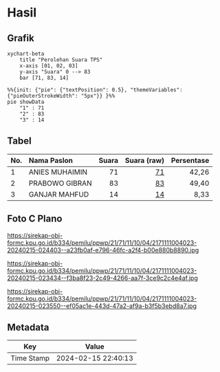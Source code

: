# Hasil

## Grafik

```mermaid
xychart-beta
    title "Perolehan Suara TPS"
    x-axis [01, 02, 03]
    y-axis "Suara" 0 --> 83
    bar [71, 83, 14]
```

```mermaid
%%{init: {"pie": {"textPosition": 0.5}, "themeVariables": {"pieOuterStrokeWidth": "5px"}} }%%
pie showData
    "1" : 71
    "2" : 83
    "3" : 14
```

## Tabel

| No. | Nama Paslon    | Suara | Suara (raw) | Persentase |
|:--- |:-------------- | -----:| -----------:| ----------:|
| 1   | ANIES MUHAIMIN | 71    | [71][p-1]   | 42,26      |
| 2   | PRABOWO GIBRAN | 83    | [83][p-2]   | 49,40      |
| 3   | GANJAR MAHFUD  | 14    | [14][p-3]   | 8,33       |


[p-1]: https://github.com/gigit-pemilu/pemilu-2024-21-kepulauan-riau/blob/main/pilpres/hitung-suara/sub/21-kepulauan-riau/sub/71-kota-batam/sub/11-sagulung/sub/1004-sagulung-kota/sub/023-tps/sub/paslon-1.txt
[p-2]: https://github.com/gigit-pemilu/pemilu-2024-21-kepulauan-riau/blob/main/pilpres/hitung-suara/sub/21-kepulauan-riau/sub/71-kota-batam/sub/11-sagulung/sub/1004-sagulung-kota/sub/023-tps/sub/paslon-2.txt
[p-3]: https://github.com/gigit-pemilu/pemilu-2024-21-kepulauan-riau/blob/main/pilpres/hitung-suara/sub/21-kepulauan-riau/sub/71-kota-batam/sub/11-sagulung/sub/1004-sagulung-kota/sub/023-tps/sub/paslon-3.txt

## Foto C Plano

https://sirekap-obj-formc.kpu.go.id/b334/pemilu/ppwp/21/71/11/10/04/2171111004023-20240215-024403--a23fb0af-e796-46fc-a2f4-b00e880b8890.jpg

https://sirekap-obj-formc.kpu.go.id/b334/pemilu/ppwp/21/71/11/10/04/2171111004023-20240215-023434--f3ba8f23-2c49-4266-aa7f-3ce9c2c4e4af.jpg

https://sirekap-obj-formc.kpu.go.id/b334/pemilu/ppwp/21/71/11/10/04/2171111004023-20240215-023550--ef05ac1e-443d-47a2-af9a-b3f5b3ebd8a7.jpg


## Metadata

| Key        | Value               |
| ---------- | ------------------- |
| Time Stamp | 2024-02-15 22:40:13 |



